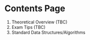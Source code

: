 # Contents Page
1. Theoretical Overview (TBC)
2. Exam Tips (TBC)
3. Standard Data Structures/Algorithms
